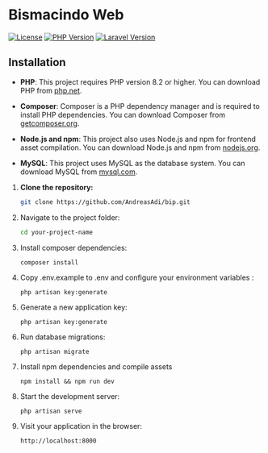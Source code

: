 # Bismacindo Web

[![License](https://img.shields.io/badge/license-MIT-blue.svg)](LICENSE)
[![PHP Version](https://img.shields.io/badge/php-%3E%3D%208.2-8892BF.svg)](https://www.php.net/releases/8_2_0.php)
[![Laravel Version](https://img.shields.io/badge/laravel-%5E10.0-red.svg)](https://laravel.com)

## Installation

-   **PHP**: This project requires PHP version 8.2 or higher. You can download PHP from [php.net](https://www.php.net/downloads.php).

-   **Composer**: Composer is a PHP dependency manager and is required to install PHP dependencies. You can download Composer from [getcomposer.org](https://getcomposer.org/).

-   **Node.js and npm**: This project also uses Node.js and npm for frontend asset compilation. You can download Node.js and npm from [nodejs.org](https://nodejs.org/).

-   **MySQL**: This project uses MySQL as the database system. You can download MySQL from [mysql.com](https://dev.mysql.com/downloads/mysql/).

1.  **Clone the repository:**

    ```bash
    git clone https://github.com/AndreasAdi/bip.git
    ```

2.  Navigate to the project folder:
    ```bash
    cd your-project-name
    ```
3.  Install composer dependencies:
    ```
    composer install
    ```
4.  Copy .env.example to .env and configure your environment variables :

    ```
    php artisan key:generate
    ```

5.  Generate a new application key:
    ```
    php artisan key:generate
    ```
6.  Run database migrations:
    ```
    php artisan migrate
    ```
7.  Install npm dependencies and compile assets

    ```
    npm install && npm run dev
    ```

8.  Start the development server:
    ```
    php artisan serve
    ```
9.  Visit your application in the browser:
    ```
    http://localhost:8000
    ```

##
